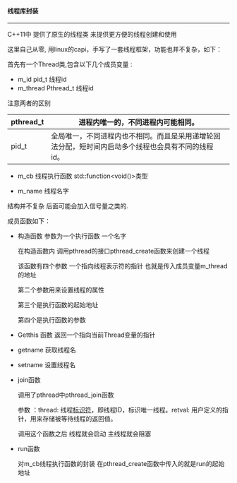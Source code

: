 #### 线程库封装

---

C++11中 提供了原生的线程类 来提供更方便的线程创建和使用

这里自己从零, 用linux的capi，手写了一套线程框架，功能也并不复杂，如下：

首先有一个Thread类,包含以下几个成员变量 : 

- m_id pid_t 线程id
- m_thread Pthread_t 线程id

注意两者的区别

| pthread_t | 进程内唯一的，不同进程内可能相同。                           |
| --------- | ------------------------------------------------------------ |
| pid_t     | 全局唯一，不同进程内也不相同。而且是采用递增轮回法分配，短时间内启动多个线程也会具有不同的线程id。 |

- m_cb 线程执行函数 std::function<void()>类型

- m_name 线程名字

结构并不复杂 后面可能会加入信号量之类的.

成员函数如下：

- 构造函数 参数为一个执行函数 一个名字

  在构造函数内 调用pthread的接口pthread_create函数来创建一个线程

  该函数有四个参数 一个指向线程表示符的指针 也就是传入成员变量m_thread的地址

  第二个参数用来设置线程的属性

  第三个是执行函数的起始地址

  第四个是执行函数的参数

- Getthis 函数 返回一个指向当前Thread变量的指针

- getname 获取线程名

- setname 设置线程名

- join函数

  调用了pthread中pthread_join函数

  参数 ：thread: 线程[标识符](https://baike.baidu.com/item/标识符/7105638)，即线程ID，标识唯一线程。retval: 用户定义的指针，用来存储被等待线程的返回值。

  调用这个函数之后 线程就会启动 主线程就会阻塞

- run函数 

  对m_cb线程执行函数的封装 在pthread_create函数中传入的就是run的起始地址